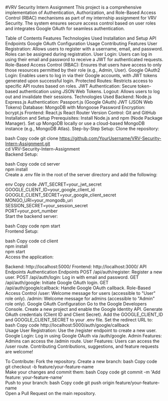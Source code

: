 #VRV Security Intern Assignment
This project is a comprehensive implementation of Authentication, Authorization, and Role-Based Access Control (RBAC) mechanisms as part of my internship assignment for VRV Security. The system ensures secure access control based on user roles and integrates Google OAuth for seamless authentication.

Table of Contents
Features
Technologies Used
Installation and Setup
API Endpoints
Google OAuth Configuration
Usage
Contributing
Features
User Registration: Allows users to register with a username, email, and password. Roles can be assigned during registration.
User Login: Users can log in using their email and password to receive a JWT for authenticated requests.
Role-Based Access Control (RBAC): Ensures that users have access to only those resources permitted by their role (e.g., Admin, User).
Google OAuth2 Login: Enables users to log in via their Google accounts, with JWT tokens generated upon successful login.
Protected Routes: Restricts access to specific API routes based on roles.
JWT Authentication: Secure token-based authentication using JSON Web Tokens.
Logout: Allows users to log out and invalidate their sessions.
Technologies Used
Backend:
Node.js
Express.js
Authentication:
Passport.js (Google OAuth)
JWT (JSON Web Tokens)
Database:
MongoDB with Mongoose
Password Encryption:
bcrypt.js
Frontend:
React.js
React Router
Version Control:
Git and GitHub
Installation and Setup
Prerequisites:
Install Node.js and npm (Node Package Manager).
Set up MongoDB locally or use a cloud-based MongoDB instance (e.g., MongoDB Atlas).
Step-by-Step Setup:
Clone the repository:

bash
Copy code
git clone https://github.com/YourUsername/VRV-Security-Intern-Assignment.git  
cd VRV-Security-Intern-Assignment  
Backend Setup:

bash
Copy code
cd server  
npm install  
Create a .env file in the root of the server directory and add the following:

env
Copy code
JWT_SECRET=your_jwt_secret  
GOOGLE_CLIENT_ID=your_google_client_id  
GOOGLE_CLIENT_SECRET=your_google_client_secret  
MONGO_URI=your_mongodb_uri  
SESSION_SECRET=your_session_secret  
PORT=your_port_number  
Start the backend server:

bash
Copy code
npm start  
Frontend Setup:

bash
Copy code
cd client  
npm install  
npm start  
Access the application:

Backend: http://localhost:5000/
Frontend: http://localhost:3000/
API Endpoints
Authentication Endpoints
POST /api/auth/register: Register a new user.
POST /api/auth/login: Log in with email and password.
GET /api/auth/google: Initiate Google OAuth login.
GET /api/auth/google/callback: Handle Google OAuth callback.
Role-Based Access Control
/user: Welcome message for users (accessible to "User" role only).
/admin: Welcome message for admins (accessible to "Admin" role only).
Google OAuth Configuration
Go to the Google Developers Console.
Create a new project and enable the Google Identity API.
Generate OAuth credentials (Client ID and Client Secret).
Add the GOOGLE_CLIENT_ID and GOOGLE_CLIENT_SECRET to your .env file.
Set the redirect URL to:
bash
Copy code
http://localhost:5000/auth/google/callback  
Usage
User Registration: Use the /register endpoint to create a new user.
Google Login: Log in using Google OAuth via /auth/google.
Admin Features: Admins can access the /admin route.
User Features: Users can access the /user route.
Contributing
Contributions, suggestions, and feature requests are welcome!

To Contribute:
Fork the repository.
Create a new branch:
bash
Copy code
git checkout -b feature/your-feature-name  
Make your changes and commit them:
bash
Copy code
git commit -m 'Add feature: your-feature-name'  
Push to your branch:
bash
Copy code
git push origin feature/your-feature-name  
Open a Pull Request on the main repository.
